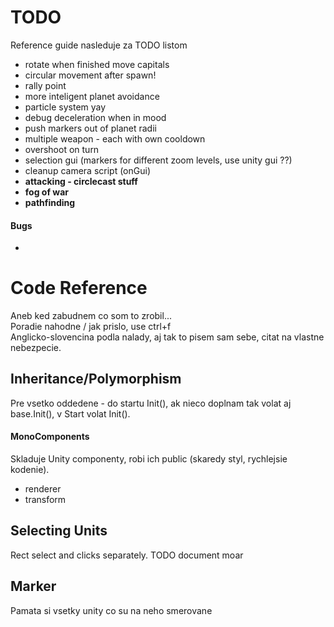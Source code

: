 # TODO

Reference guide nasleduje za TODO listom  

* rotate when finished move capitals
* circular movement after spawn!
* rally point
* more inteligent planet avoidance
* particle system yay
* debug deceleration when in mood
* push markers out of planet radii
* multiple weapon - each with own cooldown
* overshoot on turn
* selection gui (markers for different zoom levels, use unity gui ??)
* cleanup camera script (onGui)
* **attacking - circlecast stuff**
* **fog of war**
* **pathfinding**

#### Bugs

* 

# Code Reference

Aneb ked zabudnem co som to zrobil...  
Poradie nahodne / jak prislo, use ctrl+f  
Anglicko-slovencina podla nalady, aj tak to pisem sam sebe, citat na vlastne nebezpecie.  
  
## Inheritance/Polymorphism

Pre vsetko oddedene - do startu Init(), ak nieco doplnam tak volat aj base.Init(), v Start volat Init().

#### MonoComponents

Skladuje Unity componenty, robi ich public (skaredy styl, rychlejsie kodenie).  

* renderer
* transform

## Selecting Units

Rect select and clicks separately. TODO document moar

## Marker

Pamata si vsetky unity co su na neho smerovane